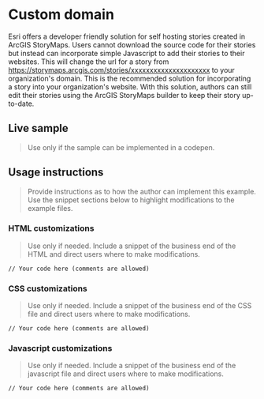 # Custom domain
Esri offers a developer friendly solution for self hosting stories created in ArcGIS StoryMaps. Users cannot download the source code for their stories but instead can incorporate simple Javascript to add their stories to their websites. This will change the url for a story from https://storymaps.arcgis.com/stories/xxxxxxxxxxxxxxxxxxxxx to your organization's domain. This is the recommended solution for incorporating a story into your organization's website. With this solution, authors can still edit their stories using the ArcGIS StoryMaps builder to keep their story up-to-date.

## Live sample
>Use only if the sample can be implemented in a codepen.
[![<sample name>](<path to image> "<sample name>")](<link to codepen>)

## Usage instructions
>Provide instructions as to how the author can implement this example. Use the snippet sections below to highlight modifications to the example files.

### HTML customizations
> Use only if needed. Include a snippet of the business end of the HTML and direct users where to make modifications.

```
// Your code here (comments are allowed)
```

### CSS customizations
> Use only if needed. Include a snippet of the business end of the CSS file and direct users where to make modifications.

```
// Your code here (comments are allowed)
```

### Javascript customizations
> Use only if needed. Include a snippet of the business end of the javascript file and direct users where to make modifications.

```
// Your code here (comments are allowed)
```
